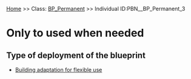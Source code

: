 [Home](https://github.com/mm80843/T3.5/blob/pages/index.md) >> Class: [BP_Permanent](https://github.com/mm80843/T3.5/tree/main/docs/BP_Permanent/index.md) >> Individual ID:PBN__BP_Permanent_3 

# __Only to used when needed__

## Type of deployment of the blueprint

* [Building adaptation for flexible use](https://github.com/mm80843/T3.5/blob/pages/Blueprint/PBN__Blueprint_13.md)

